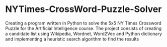 # NYTimes-CrossWord-Puzzle-Solver
Creating a program written in Python to solve the 5x5 NY Times Crossword Puzzle for the Artificial Intelligence course. The project consists of creating a candidate list using Wikipedia, Wordnet, Word2Vec and Python dictionary and implementing a heuristic search algorithm to find the results
